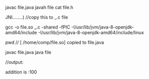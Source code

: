 javac file.java
javah file
cat file.h

JNI........)
 //copy this to _.c file
 
 gcc -o file.so _.c -shared -fPIC -I/usr/lib/jvm/java-8-openjdk-amd64/include  -I/usr/lib/jvm/java-8-openjdk-amd64/include/linux
 
 pwd
 // [ /home/comp/file.so] copied to file.java
 
 javac file.java
 java file
 
 //output:
 
 addition is :100
